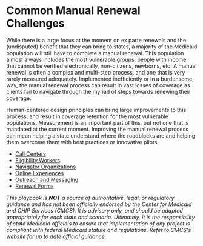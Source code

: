 # Common Manual Renewal Challenges

While there is a large focus at the moment on ex parte renewals and the (undisputed) benefit that they can bring to states, a majority of the Medicaid population will still have to complete a manual renewal. This population almost always includes the most vulnerable groups: people with income that cannot be verified electronically, non-citizens, newborns, etc. A manual renewal is often a complex and multi-step process, and one that is very rarely measured adequately. Implemented inefficiently or in a burdensome way, the manual renewal process can result in vast losses of coverage as clients fail to navigate through the myriad of steps towards renewing their coverage. 

Human-centered design principles can bring large improvements to this process, and result in coverage retention for the most vulnerable populations. Measurement is an important part of this, but not one that is mandated at the current moment. Improving the manual renewal process can mean helping a state understand where the roadblocks are and helping them overcome them with best practices or innovative pilots.

- [Call Centers](call-centers.md)
- [Eligibility Workers](eligibility-workers.md)
- [Navigator Organizations](navigator-organizations.md)
- [Online Experiences](online-experience.md)
- [Outreach and Messaging](outreach-and-messaging.md)
- [Renewal Forms](renewal-forms.md)


_This playbook is **NOT** a source of authoritative, legal, or regulatory guidance and has not been officially endorsed by the Center for Medicaid and CHIP Services (CMCS). It is advisory only, and should be adapted appropriately for each state and scenario. Ultimately, it is the responsibility of state Medicaid officials to ensure that implementation of any project is compliant with federal Medicaid statute and regulations. Refer to CMCS's website for up to date official guidance._


